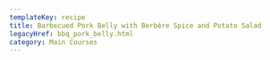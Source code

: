 ```yaml
---
templateKey: recipe
title: Barbecued Pork Belly with Berbère Spice and Potato Salad
legacyHref: bbq_pork_belly.html
category: Main Courses
---
```

